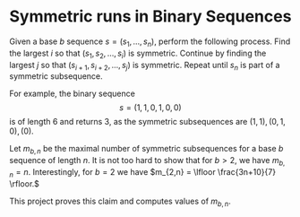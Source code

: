 # Symmetric runs in Binary Sequences

Given a base $b$ sequence $s = (s_1, \dots, s_n)$, perform the following process. Find the largest $i$ so that $(s_1, s_2, \dots, s_i)$ is symmetric. Continue by finding the largest $j$ so that $(s_{i+1}, s_{i+2}, \dots, s_{j})$ is symmetric. Repeat until $s_n$ is part of a symmetric subsequence. 

For example, the binary sequence 
$$s = (1,1,0,1,0,0)$$
is of length $6$ and returns $3$, as the symmetric subsequences are $(1,1), (0,1,0), (0)$.

Let $m_{b,n}$ be the maximal number of symmetric subsequences for a base $b$ sequence of length $n$. It is not too hard to show that for $b>2$, we have $m_{b,n} = n$. Interestingly, for $b=2$ we have $m_{2,n} = \lfloor \frac{3n+10}{7} \rfloor.$ 

This project proves this claim and computes values of $m_{b,n}.$
